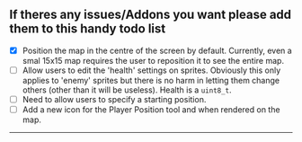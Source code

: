 If theres any issues/Addons you want please add them to this handy todo list
---
* [X] Position the map in the centre of the screen by default.  Currently, even a smal 15x15 map requires the user to reposition it to see the entire map.
* [ ] Allow users to edit the 'health' settings on sprites.  Obviously this only applies to 'enemy' sprites but there is no harm in letting them change others (other than it will be useless).  Health is a `uint8_t`.
* [ ] Need to allow users to specify a starting position.
* [ ] Add a new icon for the Player Position tool and when rendered on the map.
---


